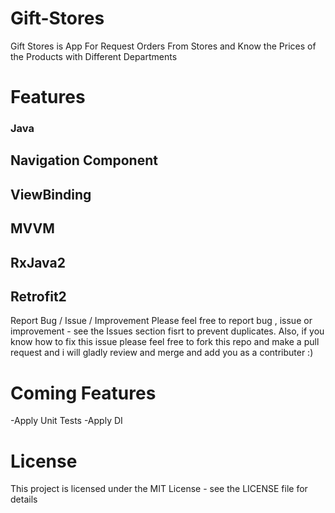# Gift-Stores

 Gift Stores is App For Request Orders From Stores and Know the Prices of the Products with Different Departments 

# Features
 ### Java
 ## Navigation Component
 ## ViewBinding
 ## MVVM
 ## RxJava2
 ## Retrofit2
 
Report Bug / Issue / Improvement
Please feel free to report bug , issue or improvement - see the Issues section fisrt to prevent duplicates. Also, if you know how to fix this issue please feel free to fork this repo and make a pull request and i will gladly review and merge and add you as a contributer :)

# Coming Features
 -Apply Unit Tests
 -Apply DI

# License
This project is licensed under the MIT License - see the LICENSE file for details


